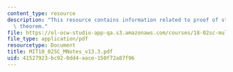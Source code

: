 ```yaml
---
content_type: resource
description: "This resource contains information related to proof of stokes\u2019\
  \ theorem."
file: https://ol-ocw-studio-app-qa.s3.amazonaws.com/courses/18-02sc-multivariable-calculus-fall-2010/41527923bc920dd4aace150f72a87f96_MIT18_02SC_MNotes_v13.3.pdf
file_type: application/pdf
resourcetype: Document
title: MIT18_02SC_MNotes_v13.3.pdf
uid: 41527923-bc92-0dd4-aace-150f72a87f96
---
```

